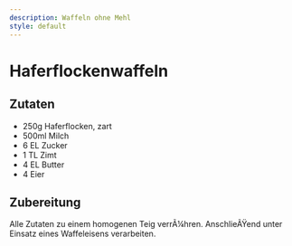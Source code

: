 ```yaml
---
description: Waffeln ohne Mehl
style: default
---
```

# Haferflockenwaffeln

## Zutaten
- 250g Haferflocken, zart
- 500ml Milch
- 6 EL Zucker
- 1 TL Zimt
- 4 EL Butter
- 4	Eier

## Zubereitung
Alle Zutaten zu einem homogenen Teig verrÃ¼hren. AnschlieÃŸend unter Einsatz eines Waffeleisens verarbeiten.
